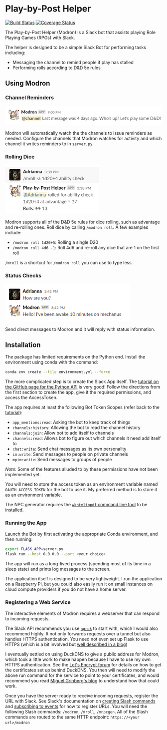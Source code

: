 # Play-by-Post Helper

[![Build Status](https://travis-ci.org/WardLT/play-by-post-helper.svg?branch=master)](https://travis-ci.org/WardLT/play-by-post-helper)
[![Coverage Status](https://coveralls.io/repos/github/WardLT/play-by-post-helper/badge.svg?branch=master)](https://coveralls.io/github/WardLT/play-by-post-helper?branch=master)

The Play-by-Post Helper (Modron) is a Slack bot that assists playing Role Playing Games (RPGs) with Slack.

The helper is designed to be a simple Slack Bot for performing tasks including:

- Messaging the channel to remind people if play has stalled
- Performing rolls according to D&D 5e rules

## Using Modron

### Channel Reminders

![reminder](.img/reminder.png) 

Modron will automatically watch the the channels to issue reminders as needed.
Configure the channels that Modron watches for activity and which channel
it writes reminders to in `server.py`

### Rolling Dice

![rolling_dice](.img/roll_command.png)

Modron supports all of the D&D 5e rules for dice rolling, such
as advantage and re-rolling ones.
Roll dice by calling `/modron roll`.
A few examples include:

   - `/modron roll 1d20+5`: Rolling a single D20
   - `/modron roll 4d6 -1`: Roll 4d6 and re-roll any dice that are 1 on the first roll
   
`/mroll` is a shortcut for `/modron roll` you can use to type less. 

### Status Checks

![status](.img/checkin.png)

Send direct messages to Modron and it will reply with status information.  

## Installation

The package has limited requirements on the Python end. 
Install the environment using conda with the command:

```bash
conda env create --file environment.yml --force
```

The more complicated step is to create the Slack App itself.
The [tutorial on the GitHub page for the Python API](https://github.com/slackapi/python-slackclient/tree/master/tutorial)
is very good!
Follow the directions from the first section to create the app,
 give it the required permissions,
 and access the AccessToken.

The app requires at least the following Bot Token Scopes (refer back to the [tutorial](https://github.com/slackapi/python-slackclient/blob/master/tutorial/01-creating-the-slack-app.md#give-your-app-permissions)):
- `app_mentions:read`: Asking the bot to keep track of things
- `channels:history`: Allowing the bot to read the channel history
- `channels:join`: Allow bot to add itself to channels
- `channels:read`: Allows bot to figure out which channels it need add itself to
- `chat:write`: Send chat messages as its own personality
- `im:write`: Send messages to people on private channels
- `mpim:write`: Send messages to groups of people

_Note_: Some of the features alluded to by these permissions have not been implemented yet.
 
You will need to store the access token as an environment variable named ``OAUTH_ACCESS_TOKEN``
for the bot to use it. 
My preferred method is to store it as an environment variable. 

The NPC generator requires the [`wkhtmltopdf` command line tool](https://wkhtmltopdf.org/index.html) to be installed. 

### Running the App

Launch the Bot by first activating the appropriate Conda environment, 
and then running:

```bash
export FLASK_APP=server.py
flask run --host 0.0.0.0 --port <your choice>
```

The app will run as a long-lived process (spending most of its time in a sleep state)
 and prints log messages to the screen.

The application itself is designed to be very lightweight. 
I run the application on a Raspberry Pi, but you could also easily run it on 
small instances on cloud compute providers if you do not have a home server. 

### Registering a Web Service

The interactive elements of Modron requires a webserver that can respond to incoming requests.

The Slack API recommends you use [`ngrok`](https://ngrok.com/) to start with, 
which I would also recommend highly.
It not only forwards requests over a tunnel but also handles HTTPS authentication.
You need not even set up Flask to use HTTPS (which is a bit involved but
 [well described in a blog](https://blog.miguelgrinberg.com/post/running-your-flask-application-over-https))

I eventually settled on using DuckDNS to give a public address for Modron, 
which took a little work to make happen because I have to use my own HTTPS authentication.
See the [Let's Encrypt forum](https://community.letsencrypt.org/t/raspberry-pi-with-duckdns-ddns-failing-to-verify/53567/9)
for details on how to get the certificates set up behind DuckDNS.
You then will need to modify the above run command for the service to point to your certificates, 
and would recommend you read [Miguel Grinberg's blog](https://blog.miguelgrinberg.com/post/running-your-flask-application-over-https)
to understand how that could work.

Once you have the server ready to receive incoming requests, register the URL with Slack.
See Slack's documentation on 
[creating Slash commands](https://api.slack.com/interactivity/slash-commands#creating_commands)
and [subscribing to events](https://api.slack.com/events-api#subscriptions) for how to register URLs.
You will need the following Slash commands: `/modron`, `/mroll`, `/mnpcgen`.
All of the Slash commands are routed to the same HTTP endpoint: `https://<your url>/modron`
